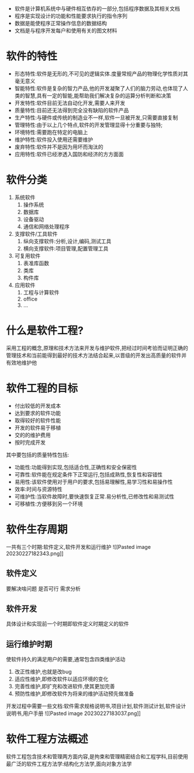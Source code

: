 - 软件是计算机系统中与硬件相互依存的一部分,包括程序数据及其相关文档
- 程序是实现设计的功能和性能要求执行的指令序列
- 数据是能使程序正常操作信息的数据结构
- 文档是与程序开发每户和使用有关的图文材料

# 软件的特性
- 形态特性:软件是无形的,不可见的逻辑实体.度量常规产品的物理化学性质对其毫无意义
- 智能特性:软件是复杂的智力产品,他的开发凝聚了人们的脑力劳动,也体现了人类的智慧,具有一定的智能,能帮助我们解决复杂的运算分析判断和决策
- 开发特性:软件目前无法自动化开发,需要人来开发
- 质量特性:目前还无法得到完全没有缺陷的软件产品
- 生产特性:与硬件或传统的制造业不一样,软件一旦被开发,只需要直接复制
- 管理特性:由于以上几个特点,软件的开发管理显得十分重要与独特;
- 环境特性:需要跑在特定的电脑上
- 维护特性:软件投入使用还需要维护
- 废弃特性:软件并不是因为用坏而淘汰的
- 应用特性:软件已经渗透入国防和经济的方方面面

# 软件分类
1. 系统软件
	1. 操作系统
	2. 数据库
	3. 设备驱动
	4. 通信和网络处理程序
2. 支撑软件/工具软件
	1. 纵向支撑软件:分析,设计,编码,测试工具
	2. 横向支撑软件:项目管理,配置管理工具
3. 可复用软件
	1. 表准库函数
	2. 类库
	3. 构件库
4. 应用软件
	1. 工程与计算软件
	2. office
	3. ...

# 什么是软件工程?
采用工程的概念,原理和技术方法来开发与维护软件,把经过时间考验而证明正确的管理技术和当前能得到最好的技术方法结合起来,以晋级的开发出高质量的软件并有效地维护他

# 软件工程的目标
- 付出较低的开发成本
- 达到要求的软件功能
- 取得较好的软件性能
- 开发的软件易于移植
- 交的的维护费用
- 按时完成开发

其中要包括的质量特性包括:
- 功能性:功能得到实现,包括适合性,正确性和安全保密性
- 可靠性:软件能在规定条件下正常运行,包括成熟性,恢复性和容错性
- 易用性:该软件使用对于用户的要求,包括易理解性,易学习性和易操作性
- 效率:时间与资源特性
- 可维护性:当软件故障时,要快速恢复正常.易分析性,已修改性和易测试性
- 可移植性:方便移到另一个环境


# 软件生存周期
一共有三个时期:软件定义,软件开发和运行维护
![[Pasted image 20230227182343.png]]
## 软件定义
要解决啥问题
是否可行
需求分析
## 软件开发
具体设计和实现前一个时期即软件定义时期定义的软件
## 运行维护时期
使软件持久的满足用户的需要,通常包含四类维护活动
1. 改正性维护,也就是改bug
2. 适应性维护,即修改软件以适应环境的变化
3. 完善性维护,即扩充和改进软件,使其更加完善
4. 预防性维护,即修改软件为将来的维护活动预先做准备

开发过程中需要一些文档:软件需求规格说明书,项目计划,软件测试计划,软件设计说明书,用户手册
![[Pasted image 20230227183037.png]]

# 软件工程方法概述
软件工程包含技术和管理两方面内容,是拘束和管理精密结合和工程学科,目前使用最广泛的软件工程方法学:结构化方法学,面向对象方法学